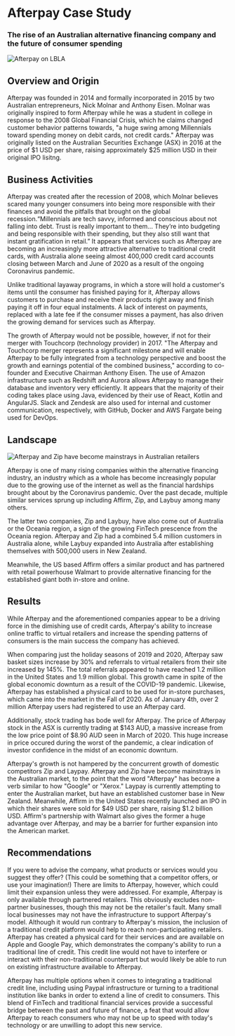 # Afterpay Case Study
### The rise of an Australian alternative financing company and the future of consumer spending

![Afterpay on LBLA](we-accept-afterpay-2.png)

## Overview and Origin

Afterpay was founded in 2014 and formally incorporated in 2015 by two Australian entrepreneurs, Nick Molnar and Anthony Eisen. Molnar was originally inspired to form Afterpay while he was a student in college in response to the 2008 Global Financial Crisis, which he claims changed customer behavior patterns towards, "a huge swing among Millennials toward spending money on debit cards, not credit cards." Afterpay was originally listed on the Australian Securities Exchange (ASX) in 2016 at the price of $1 USD per share, raising approximately $25 million USD in their original IPO lisitng. 

## Business Activities

Afterpay was created after the recession of 2008, which Molnar believes scared many younger consumers into being more responsible with their finances and avoid the pitfalls that brought on the global recession.“Millennials are tech savvy, informed and conscious about not falling into debt. Trust is really important to them... They’re into budgeting and being responsible with their spending, but they also still want that instant gratification in retail.” It appears that services such as Afterpay are becoming an increasingly more attractive alternative to traditional credit cards, with Australia alone seeing almost 400,000 credit card accounts closing between March and June of 2020 as a result of the ongoing Coronavirus pandemic. 

Unlike traditional layaway programs, in which a store will hold a customer's items until the consumer has finished paying for it, Afterpay allows customers to purchase and receive their products right away and finish paying it off in four equal instalments. A lack of interest on payments, replaced with a late fee if the consumer misses a payment, has also driven the growing demand for services such as Afterpay. 

The growth of Afterpay would not be possible, however, if not for their merger with Touchcorp (technology provider) in 2017. "The Afterpay and Touchcorp merger represents a significant milestone and will enable Afterpay to be fully integrated from a technology perspective and boost the growth and earnings potential of the combined business," according to co-founder and Executive Chairman Anthony Eisen. The use of Amazon infrastructure such as Redshift and Aurora allows Afterpay to manage their database and inventory very efficiently. It appears that the majority of their coding takes place using Java, evidenced by their use of React, Kotlin and AngularJS. Slack and Zendesk are also used for internal and customer communication, respectively, with GitHub, Docker and AWS Fargate being used for DevOps. 


## Landscape

![Afterpay and Zip have become mainstrays in Australian retailers](zip-afterpay-local.jpg)

Afterpay is one of many rising companies within the alternative financing industry, an industry which as a whole has become increasingly popular due to the growing use of the internet as well as the financial hardships brought about by the Coronavirus pandemic. Over the past decade, multiple similar services sprung up including Affirm, Zip, and Laybuy among many others. 

The latter two companies, Zip and Laybuy, have also come out of Australia or the Oceania region, a sign of the growing FinTech prescence from the Oceania region. Afterpay and Zip had a combined 5.4 million customers in Australia alone, while Laybuy expanded into Australia after establishing themselves with 500,000 users in New Zealand. 

Meanwhile, the US based Affirm offers a similar product and has partnered with retail powerhouse Walmart to provide alternative financing for the established giant both in-store and online. 

## Results

While Afterpay and the aforementioned companies appear to be a driving force in the dimishing use of credit cards, Afterpay's ability to increase online traffic to virtual retailers and increase the spending patterns of consumers is the main success the company has achieved. 

When comparing just the holiday seasons of 2019 and 2020, Afterpay saw basket sizes increase by 30% and referrals to virtual retailers from their site increased by 145%. The total referrals appeared to have reached 1.2 million in the United States and 1.9 million global. This growth came in spite of the global economic downturn as a result of the COVID-19 pandemic. Likewise, Afterpay has established a physical card to be used for in-store purchases, which came into the market in the Fall of 2020. As of January 4th, over 2 million Afterpay users had registered to use an Afterpay card.

Additionally, stock trading has bode well for Afterpay. The price of Afterpay stock in the ASX is currently trading at $143 AUD, a massive increase from the low price point of $8.90 AUD seen in March of 2020. This huge increase in price occured during the worst of the pandemic, a clear indication of investor confidence in the midst of an economic downturn. 

Afterpay's growth is not hampered by the concurrent growth of domestic competitors Zip and Laypay. Afterpay and Zip have become mainstrays in the Australian market, to the point that the word "Afterpay" has become a verb similar to how "Google" or "Xerox." Laypay is currently attempting to enter the Australian market, but have an established customer base in New Zealand. Meanwhile, Affirm in the United States recently launched an IPO in which their shares were sold for $49 USD per share, raising $1.2 billion USD. Affirm's partnership with Walmart also gives the former a huge advantage over Afterpay, and may be a barrier for further expansion into the American market.  

## Recommendations

If you were to advise the company, what products or services would you suggest they offer? (This could be something that a competitor offers, or use your imagination!) There are limits to Afterpay, however, which could limit their expansion unless they were addressed. For example, Afterpay is only available through partnered retailers. This obviously excludes non-partner businesses, though this may not be the retailer's fault. Many small local businesses may not have the infrastructure to support Afterpay's model. Although it would run contrary to Afterpay's mission, the inclusion of a traditional credit platform would help to reach non-participating retailers. Afterpay has created a physical card for their services and are available on Apple and Google Pay, which demonstrates the company's ability to run a traditional line of credit. This credit line would not have to interfere or interact with their non-traditional counterpart but would likely be able to run on existing infrastructure available to Afterpay. 

Afterpay has multiple options when it comes to integrating a traditional credit line, including using Paypal infrastructure or turning to a traditional institution like banks in order to extend a line of credit to consumers. This blend of FinTech and traditional financial services provide a successful bridge between the past and future of finance, a feat that would allow Afterpay to reach consumers who may not be up to speed with today's technology or are unwilling to adopt this new service.